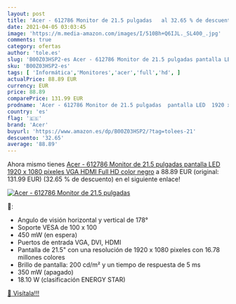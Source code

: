 ```yaml
---
layout: post
title: 'Acer - 612786 Monitor de 21.5 pulgadas   al 32.65 % de descuento'
date: 2021-04-05 03:03:45
image: 'https://m.media-amazon.com/images/I/510Bh+Q6IJL._SL400_.jpg'
comments: true
category: ofertas
author: 'tole.es'
slug: 'B00Z03HSP2-es Acer - 612786 Monitor de 21.5 pulgadas pantalla LED 1920 x...'
sku: 'B00Z03HSP2-es'
tags: [ 'Informática','Monitores','acer','full','hd', ]
actualPrice: 88.89 EUR
currency: EUR
price: 88.89
comparePrice: 131.99 EUR
prodname: 'Acer - 612786 Monitor de 21.5 pulgadas  pantalla LED  1920 x 1080 píxeles  VGA  HDMI  Full HD   color negro'
country: 'es'
flag: '🇪🇸'
brand: 'Acer'
buyurl: 'https://www.amazon.es/dp/B00Z03HSP2/?tag=tolees-21'
descuento: '32.65'
average: '88.89'
---
```


Ahora mismo tienes [Acer - 612786 Monitor de 21.5 pulgadas  pantalla LED  1920 x 1080 píxeles  VGA  HDMI  Full HD   color negro](https://www.amazon.es/dp/B00Z03HSP2/?tag=tolees-21) a 88.89 EUR (original: 131.99 EUR) (32.65 %  de descuento) en el siguiente enlace!

[![Acer - 612786 Monitor de 21.5 pulgadas  ](https://m.media-amazon.com/images/I/510Bh+Q6IJL._SL400_.jpg)](https://www.amazon.es/dp/B00Z03HSP2/?tag=tolees-21)

🔎:

- Angulo de visión horizontal y vertical de 178°
- Soporte VESA de 100 x 100
- 450 mW (en espera)
- Puertos de entrada VGA, DVI, HDMI
- Pantalla de 21.5" con una resolución de 1920 x 1080 pixeles con 16.78 millones colores
- Brillo de pantalla: 200 cd/m² y un tiempo de respuesta de 5 ms
- 350 mW (apagado)
- 18.10 W (clasificación ENERGY STAR)

[🛒 Visítala!!!](https://www.amazon.es/dp/B00Z03HSP2/?tag=tolees-21)
